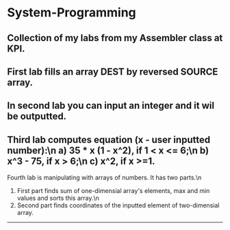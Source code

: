 # System-Programming
Collection of my labs from my Assembler class at KPI.
---------------------------------------------------------------
First lab fills an array DEST by reversed SOURCE array.
---------------------------------------------------------------
In second lab you can input an integer and it wil be outputted.
---------------------------------------------------------------
Third lab computes  equation (x - user inputted number):\n
a) 35 * x (1 - x^2), if 1 < x <= 6;\n
b) x^3 - 75, if x > 6;\n
c) x^2, if x >=1.
----------------------------------------------------
Fourth lab is manipulating with arrays of numbers. It has two parts.\n
1. First part finds sum of one-dimensial array's elements, max and min values and sorts this array.\n
2. Second part finds coordinates of the inputted element of two-dimensial array.
------------------------------------------  